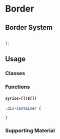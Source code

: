 # Border

## Border System

```scss

);
```

## Usage

### Classes

### Functions

#### `syrios-[]($[])`

```sass
.div-container {

}
```

### Supporting Material
